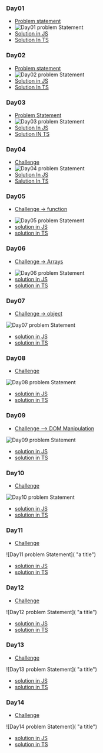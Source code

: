 ### Day01 
- [Problem statement](https://courses.chaicode.com/learn/home/30-days-of-Javascript-challenge/30-days-javascript-challenge/section/515627/lesson/3196994)
- ![Day01 problem Statement](https://github.com/fThAbhishek-Pandey/30-Days-JS-TS-challenge/blob/main/assets/Day01%20Variable%20and%20data%20type%20.png "variable and data type")
- [Solution in JS](https://github.com/fThAbhishek-Pandey/30-Days-JS-TS-challenge/blob/main/Day2/operator.js)
- [Solution In TS]()
### Day02
- [Problem statement](https://courses.chaicode.com/learn/home/30-days-of-Javascript-challenge/30-days-javascript-challenge/section/515627/lesson/3197073)
- ![Day02 problem Statement](https://github.com/fThAbhishek-Pandey/30-Days-JS-TS-challenge/blob/main/assets/Day02%20operator.png "operater")
- [Solution in JS](https://github.com/fThAbhishek-Pandey/30-Days-JS-TS-challenge/blob/main/Day2/operator.js)
- [Solution In TS]()
### Day03 
- [Problem Statement](https://courses.chaicode.com/learn/home/30-days-of-Javascript-challenge/30-days-javascript-challenge/section/515627/lesson/3197081)
- ![Day03 problem Statement](https://github.com/fThAbhishek-Pandey/30-Days-JS-TS-challenge/blob/main/assets/Day03%20controle%20Structure.png "Control structure")
- [Solution In JS](https://github.com/fThAbhishek-Pandey/30-Days-JS-TS-challenge/blob/main/Day3/control.js)
- [Solution IN TS]()
### Day04 
- [Challenge](https://courses.chaicode.com/learn/home/30-days-of-Javascript-challenge/30-days-javascript-challenge/section/515627/lesson/3197093)
- ![Day04 problem Statement](https://github.com/fThAbhishek-Pandey/30-Days-JS-TS-challenge/blob/main/assets/Day04%20Loops.png "Loops")
- [Solution In JS](https://github.com/fThAbhishek-Pandey/30-Days-JS-TS-challenge/tree/main/Day04)
- [Salution In TS]()
### Day05
- [Challenge -> function](https://courses.chaicode.com/learn/home/30-days-of-Javascript-challenge/30-days-javascript-challenge/section/515627/lesson/3197105)
<!-- - challenge img  -->

- ![Day05 problem Statement](https://github.com/fThAbhishek-Pandey/30-Days-JS-TS-challenge/blob/main/assets/Day05%20function.png "Function")
- [solution in JS](https://github.com/fThAbhishek-Pandey/30-Days-JS-TS-challenge/blob/main/Day05/function.js)
- [solution in TS]()

### Day06
- [Challenge -> Arrays](https://courses.chaicode.com/learn/home/30-days-of-Javascript-challenge/30-days-javascript-challenge/section/515627/lesson/3197124)
<!-- - challenge img  -->
- ![Day06 problem Statement](https://github.com/fThAbhishek-Pandey/30-Days-JS-TS-challenge/blob/main/assets/Day06%20Arrays.png "Arrays")
- [solution in JS](https://github.com/fThAbhishek-Pandey/30-Days-JS-TS-challenge/blob/main/Day06/array.js)
- [solution in TS]()

### Day07 
- [Challenge -> object](https://courses.chaicode.com/learn/home/30-days-of-Javascript-challenge/30-days-javascript-challenge/section/515627/lesson/3197138)
<!-- - challenge img  -->
![Day07 problem Statement](https://github.com/fThAbhishek-Pandey/30-Days-JS-TS-challenge/blob/main/assets/Day07%20Objects.png "Objects")
- [solution in JS](https://github.com/fThAbhishek-Pandey/30-Days-JS-TS-challenge/blob/main/Day07/object.js)
- [solution in TS]()
### Day08
- [Challenge](https://courses.chaicode.com/learn/home/30-days-of-Javascript-challenge/30-days-javascript-challenge/section/515627/lesson/3197148)
<!-- - challenge img  -->
![Day08 problem Statement](https://github.com/fThAbhishek-Pandey/30-Days-JS-TS-challenge/blob/main/assets/Day08%20ES%5E%20feature.png "a title")
- [solution in JS](https://github.com/fThAbhishek-Pandey/30-Days-JS-TS-challenge/blob/main/Day08/ES6feature.js)
- [solution in TS]()

### Day09
- [Challenge --> DOM Manipulation](https://courses.chaicode.com/learn/home/30-days-of-Javascript-challenge/30-days-javascript-challenge/section/515627/lesson/3197157)
<!-- - challenge img  -->
![Day09 problem Statement](https://github.com/fThAbhishek-Pandey/30-Days-JS-TS-challenge/blob/main/assets/Day09%20Dom%20Manipulation.png "DOM Manipulation")
- [solution in JS](https://github.com/fThAbhishek-Pandey/30-Days-JS-TS-challenge/blob/main/Day09/DomManipulation.js)
- [solution in TS]()
### Day10
- [Challenge](https://courses.chaicode.com/learn/home/30-days-of-Javascript-challenge/30-days-javascript-challenge/section/515627/lesson/3197174)
<!-- - challenge img  -->
![Day10 problem Statement]( https://github.com/fThAbhishek-Pandey/30-Days-JS-TS-challenge/blob/main/assets/Day10.png "a title")
- [solution in JS](https://github.com/fThAbhishek-Pandey/30-Days-JS-TS-challenge/tree/main/Day10)
- [solution in TS]()

### Day11
- [Challenge]()
<!-- - challenge img  -->
![Day11 problem Statement]( "a title")
- [solution in JS]()
- [solution in TS]()
### Day12
- [Challenge]()
<!-- - challenge img  -->
![Day12 problem Statement]( "a title")
- [solution in JS]()
- [solution in TS]()
### Day13
- [Challenge]()
<!-- - challenge img  -->
![Day13 problem Statement]( "a title")
- [solution in JS]()
- [solution in TS]()
### Day14
- [Challenge]()
<!-- - challenge img  -->
![Day14 problem Statement]( "a title")
- [solution in JS]()
- [solution in TS]()
